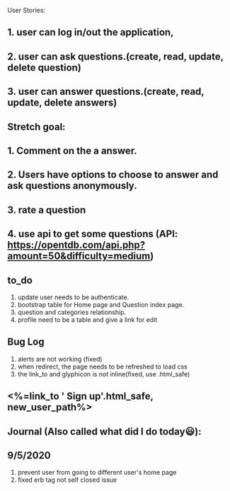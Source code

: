 User Stories:

## 1. user can log in/out the application,
## 2. user can ask questions.(create, read, update, delete question)
## 3. user can answer questions.(create, read, update, delete answers)

## Stretch goal:
## 1. Comment on the a answer.
## 2. Users have options to choose to answer and ask questions anonymously.
## 3. rate a question
## 4. use api to get some questions (API: https://opentdb.com/api.php?amount=50&difficulty=medium)

## to_do
1. update user needs to be authenticate.
2. bootstrap table for Home page and Question index page.
3. question and categories relationship.
4. profile need to be a table and give a link for edit

## Bug Log
1. alerts are not working (fixed)
2. when redirect, the page needs to be refreshed to load css
3. the link_to and glyphicon is not inline(fixed, use .html_safe)
## <%=link_to '<i class="glyphicon glyphicon-user"></i> Sign up'.html_safe, new_user_path%>

## Journal (Also called what did I do today😃):
## 9/5/2020
1. prevent user from going to different user's home page
2. fixed erb tag not self closed issue
